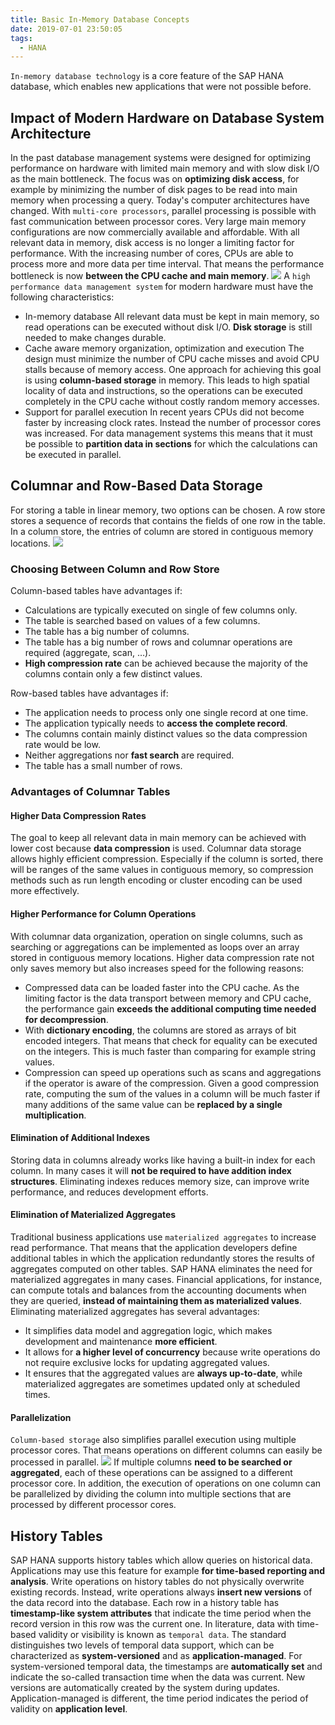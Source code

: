 ```yaml
---
title: Basic In-Memory Database Concepts
date: 2019-07-01 23:50:05
tags:
  - HANA
---
```

`In-memory database technology` is a core feature of the SAP HANA database, which enables new applications that were not possible before.
## Impact of Modern Hardware on Database System Architecture
In the past database management systems were designed for optimizing performance on hardware with limited main memory and with slow disk I/O as the main bottleneck. The focus was on **optimizing disk access**, for example by minimizing the number of disk pages to be read into main memory when processing a query.
Today's computer architectures have changed. With `multi-core processors`, parallel processing is possible with fast communication between processor cores. Very large main memory configurations are now commercially available and affordable.
With all relevant data in memory, disk access is no longer a limiting factor for performance. With the increasing number of cores, CPUs are able to process more and more data per time interval. That means the performance bottleneck is now **between the CPU cache and main memory**.
![](https://raw.githubusercontent.com/snlndod/mPOST/master/HANA/2-1.jpg)
A `high performance data management system` for modern hardware must have the following characteristics:
<!--more-->
- In-memory database
All relevant data must be kept in main memory, so read operations can be executed without disk I/O. **Disk storage** is still needed to make changes durable.
- Cache aware memory organization, optimization and execution
The design must minimize the number of CPU cache misses and avoid CPU stalls because of memory access. One approach for achieving this goal is using **column-based storage** in memory. This leads to high spatial locality of data and instructions, so the operations can be executed completely in the CPU cache without costly random memory accesses.
- Support for parallel execution
In recent years CPUs did not become faster by increasing clock rates. Instead the number of processor cores was increased. For data management systems this means that it must be possible to **partition data in sections** for which the calculations can be executed in parallel.

## Columnar and Row-Based Data Storage
For storing a table in linear memory, two options can be chosen. A row store stores a sequence of records that contains the fields of one row in the table. In a column store, the entries of column are stored in contiguous memory locations.
![](https://raw.githubusercontent.com/snlndod/mPOST/master/HANA/2-2.jpg)
### Choosing Between Column and Row Store
Column-based tables have advantages if:
- Calculations are typically executed on single of few columns only.
- The table is searched based on values of a few columns.
- The table has a big number of columns.
- The table has a big number of rows and columnar operations are required (aggregate, scan, …).
- **High compression rate** can be achieved because the majority of the columns contain only a few distinct values.

Row-based tables have advantages if:
- The application needs to process only one single record at one time.
- The application typically needs to **access the complete record**.
- The columns contain mainly distinct values so the data compression rate would be low.
- Neither aggregations nor **fast search** are required.
- The table has a small number of rows.

### Advantages of Columnar Tables
#### Higher Data Compression Rates
The goal to keep all relevant data in main memory can be achieved with lower cost because **data compression** is used. Columnar data storage allows highly efficient compression. Especially if the column is sorted, there will be ranges of the same values in contiguous memory, so compression methods such as run length encoding or cluster encoding can be used more effectively.
#### Higher Performance for Column Operations
With columnar data organization, operation on single columns, such as searching or aggregations can be implemented as loops over an array stored in contiguous memory locations.
Higher data compression rate not only saves memory but also increases speed for the following reasons:
- Compressed data can be loaded faster into the CPU cache. As the limiting factor is the data transport between memory and CPU cache, the performance gain **exceeds the additional computing time needed for decompression**.
- With **dictionary encoding**, the columns are stored as arrays of bit encoded integers. That means that check for equality can be executed on the integers. This is much faster than comparing for example string values.
- Compression can speed up operations such as scans and aggregations if the operator is aware of the compression. Given a good compression rate, computing the sum of the values in a column will be much faster if many additions of the same value can be **replaced by a single multiplication**.

#### Elimination of Additional Indexes
Storing data in columns already works like having a built-in index for each column. In many cases it will **not be required to have addition index structures**. Eliminating indexes reduces memory size, can improve write performance, and reduces development efforts.
#### Elimination of Materialized Aggregates
Traditional business applications use `materialized aggregates` to increase read performance. That means that the application developers define additional tables in which the application redundantly stores the results of aggregates computed on other tables.
SAP HANA eliminates the need for materialized aggregates in many cases. Financial applications, for instance, can compute totals and balances from the accounting documents when they are queried, **instead of maintaining them as materialized values**.
Eliminating materialized aggregates has several advantages:
- It simplifies data model and aggregation logic, which makes development and maintenance **more efficient**.
- It allows for **a higher level of concurrency** because write operations do not require exclusive locks for updating aggregated values.
- It ensures that the aggregated values are **always up-to-date**, while materialized aggregates are sometimes updated only at scheduled times.

#### Parallelization
`Column-based storage` also simplifies parallel execution using multiple processor cores. That means operations on different columns can easily be processed in parallel.
![](https://raw.githubusercontent.com/snlndod/mPOST/master/HANA/2-3.jpg)
If multiple columns **need to be searched or aggregated**, each of these operations can be assigned to a different processor core. In addition, the execution of operations on one column can be parallelized by dividing the column into multiple sections that are processed by different processor cores.
## History Tables
SAP HANA supports history tables which allow queries on historical data. Applications may use this feature for example **for time-based reporting and analysis**. Write operations on history tables do not physically overwrite existing records. Instead, write operations always **insert new versions** of the data record into the database. Each row in a history table has **timestamp-like system attributes** that indicate the time period when the record version in this row was the current one.
In literature, data with time-based validity or visibility is known as `temporal data`. The standard distinguishes two levels of temporal data support, which can be characterized as **system-versioned** and as **application-managed**.
For system-versioned temporal data, the timestamps are **automatically set** and indicate the so-called transaction time when the data was current. New versions are automatically created by the system during updates. Application-managed is different, the time period indicates the period of validity on **application level**.
